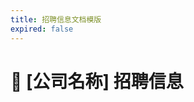 ```yaml
---
title: 招聘信息文档模版
expired: false
---
```


# 📌 [公司名称] 招聘信息

<JobPostingTable job-posting-json-path="Amazon/data/software-engineer-20250417" />
